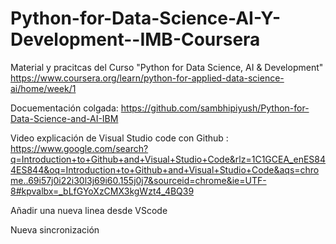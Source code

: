 # Python-for-Data-Science-AI-Y-Development--IMB-Coursera
Material y pracitcas del Curso "Python for Data Science, AI &amp; Development" https://www.coursera.org/learn/python-for-applied-data-science-ai/home/week/1



Docuementación colgada: https://github.com/sambhipiyush/Python-for-Data-Science-and-AI-IBM


Video explicación de Visual Studio code con Github : https://www.google.com/search?q=Introduction+to+Github+and+Visual+Studio+Code&rlz=1C1GCEA_enES844ES844&oq=Introduction+to+Github+and+Visual+Studio+Code&aqs=chrome..69i57j0i22i30l3j69i60.155j0j7&sourceid=chrome&ie=UTF-8#kpvalbx=_bLfGYoXzCMX3kgWzt4_4BQ39

Añadir una nueva linea desde VScode


Nueva sincronización
